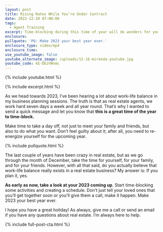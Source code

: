 ```yaml
---
layout: post
title: Rising Rates While You’re Under Contract
date: 2022-12-20 07:00:00
tags:
  - Agent Training
excerpt: Time-blocking during this time of year will do wonders for your career.
enclosure:
pullquote: 'PQ: Make 2023 your best year ever.'
enclosure_type: video/mp4
enclosure_time:
use_youtube_image: false
youtube_alternate_image: /uploads/12-16-miranda-youtube.jpg
youtube_code: kE-DbJVWnmc
---
```

{% include youtube.html %}

{% include excerpt.html %}

As we head towards 2023, I’ve been hearing a lot about work-life balance in my business planning sessions. The truth is that as real estate agents, we work hard seven days a week and all year round. That’s why I wanted to send a quick message and let you know that **this is a great time of the year to time-block.&nbsp;**

Make time to take a day off, not just to meet your family and friends, but also to do what you want. Don’t feel guilty about it; after all, you need to re-energize yourself for the upcoming year.&nbsp;

{% include pullquote.html %}

The last couple of years have been crazy in real estate, but as we go through the month of December, take the time for yourself, for your family, and for your friends. However, with all that said, do you actually believe that work-life balance really exists in a real estate business? My answer is: If you plan it, yes.&nbsp;

**As early as now, take a look at your 2023 coming up**. Start time-blocking some activities and creating a schedule. Don’t just tell your loved ones that you’ll get together soon or you'll give them a call, make it happen. Make 2023 your best year ever.

I hope you have a great holiday\! As always, give me a call or send an email if you have any questions about real estate. I’m always here to help.

{% include full-post-cta.html %}
